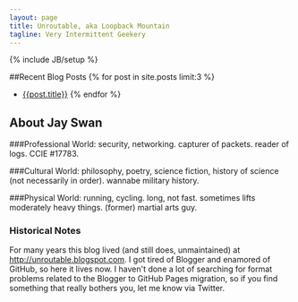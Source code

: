 ```yaml
---
layout: page
title: Unroutable, aka Loopback Mountain
tagline: Very Intermittent Geekery
---
```

{% include JB/setup %}

##Recent Blog Posts
{% for post in site.posts limit:3 %}
* <a href="{{post.url}}">{{post.title}}</a>
{% endfor %}
## About Jay Swan

###Professional World:
security, networking. capturer of packets. reader of logs. CCIE #17783.

###Cultural World:
philosophy, poetry, science fiction, history of science (not necessarily in order).
wannabe military history.

###Physical World:
running, cycling. long, not fast.
sometimes lifts moderately heavy things.
(former) martial arts guy.

### Historical Notes
For many years this blog lived (and still does, unmaintained) at http://unroutable.blogspot.com. I got tired of Blogger and enamored of GitHub, so here it lives now. I haven't done a lot of searching for format problems related to the Blogger to GitHub Pages migration, so if you find something that really bothers you, let me know via Twitter.

